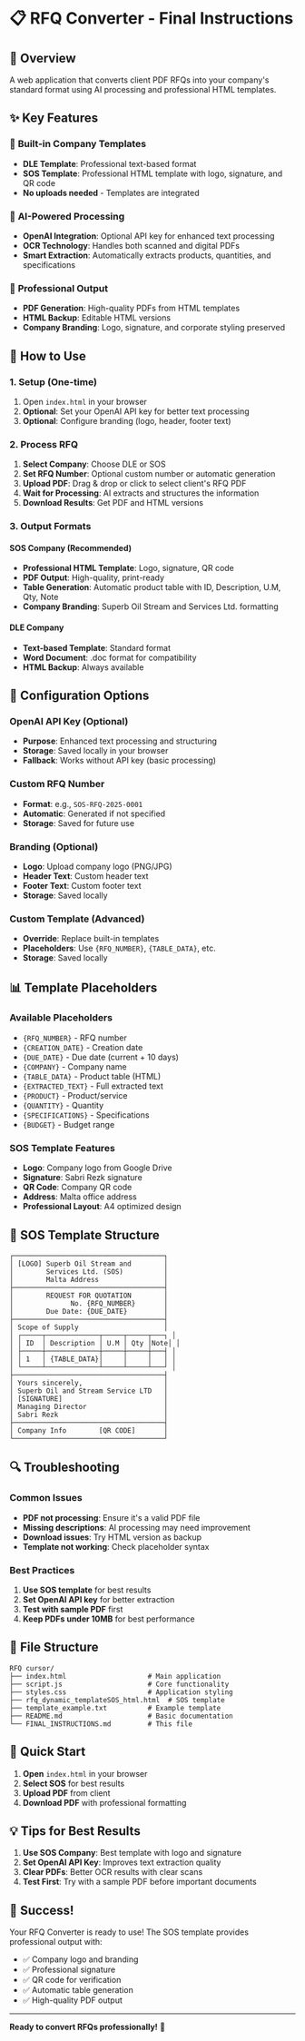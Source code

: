# 📋 RFQ Converter - Final Instructions

## 🎯 Overview
A web application that converts client PDF RFQs into your company's standard format using AI processing and professional HTML templates.

## ✨ Key Features

### 🏢 **Built-in Company Templates**
- **DLE Template**: Professional text-based format
- **SOS Template**: Professional HTML template with logo, signature, and QR code
- **No uploads needed** - Templates are integrated

### 🤖 **AI-Powered Processing**
- **OpenAI Integration**: Optional API key for enhanced text processing
- **OCR Technology**: Handles both scanned and digital PDFs
- **Smart Extraction**: Automatically extracts products, quantities, and specifications

### 📄 **Professional Output**
- **PDF Generation**: High-quality PDFs from HTML templates
- **HTML Backup**: Editable HTML versions
- **Company Branding**: Logo, signature, and corporate styling preserved

## 🚀 How to Use

### 1. **Setup (One-time)**
1. Open `index.html` in your browser
2. **Optional**: Set your OpenAI API key for better text processing
3. **Optional**: Configure branding (logo, header, footer text)

### 2. **Process RFQ**
1. **Select Company**: Choose DLE or SOS
2. **Set RFQ Number**: Optional custom number or automatic generation
3. **Upload PDF**: Drag & drop or click to select client's RFQ PDF
4. **Wait for Processing**: AI extracts and structures the information
5. **Download Results**: Get PDF and HTML versions

### 3. **Output Formats**

#### **SOS Company (Recommended)**
- **Professional HTML Template**: Logo, signature, QR code
- **PDF Output**: High-quality, print-ready
- **Table Generation**: Automatic product table with ID, Description, U.M, Qty, Note
- **Company Branding**: Superb Oil Stream and Services Ltd. formatting

#### **DLE Company**
- **Text-based Template**: Standard format
- **Word Document**: .doc format for compatibility
- **HTML Backup**: Always available

## 🔧 Configuration Options

### **OpenAI API Key (Optional)**
- **Purpose**: Enhanced text processing and structuring
- **Storage**: Saved locally in your browser
- **Fallback**: Works without API key (basic processing)

### **Custom RFQ Number**
- **Format**: e.g., `SOS-RFQ-2025-0001`
- **Automatic**: Generated if not specified
- **Storage**: Saved for future use

### **Branding (Optional)**
- **Logo**: Upload company logo (PNG/JPG)
- **Header Text**: Custom header text
- **Footer Text**: Custom footer text
- **Storage**: Saved locally

### **Custom Template (Advanced)**
- **Override**: Replace built-in templates
- **Placeholders**: Use `{RFQ_NUMBER}`, `{TABLE_DATA}`, etc.
- **Storage**: Saved locally

## 📊 Template Placeholders

### **Available Placeholders**
- `{RFQ_NUMBER}` - RFQ number
- `{CREATION_DATE}` - Creation date
- `{DUE_DATE}` - Due date (current + 10 days)
- `{COMPANY}` - Company name
- `{TABLE_DATA}` - Product table (HTML)
- `{EXTRACTED_TEXT}` - Full extracted text
- `{PRODUCT}` - Product/service
- `{QUANTITY}` - Quantity
- `{SPECIFICATIONS}` - Specifications
- `{BUDGET}` - Budget range

### **SOS Template Features**
- **Logo**: Company logo from Google Drive
- **Signature**: Sabri Rezk signature
- **QR Code**: Company QR code
- **Address**: Malta office address
- **Professional Layout**: A4 optimized design

## 🎨 SOS Template Structure

```
┌─────────────────────────────────────┐
│ [LOGO] Superb Oil Stream and        │
│        Services Ltd. (SOS)          │
│        Malta Address                │
├─────────────────────────────────────┤
│        REQUEST FOR QUOTATION        │
│              No. {RFQ_NUMBER}       │
│        Due Date: {DUE_DATE}         │
├─────────────────────────────────────┤
│ Scope of Supply                     │
│ ┌─────┬─────────────┬─────┬─────┬───┐ │
│ │ ID  │ Description │ U.M │ Qty │Note│ │
│ ├─────┼─────────────┼─────┼─────┼───┤ │
│ │ 1   │ {TABLE_DATA}│     │     │   │ │
│ └─────┴─────────────┴─────┴─────┴───┘ │
├─────────────────────────────────────┤
│ Yours sincerely,                    │
│ Superb Oil and Stream Service LTD   │
│ [SIGNATURE]                         │
│ Managing Director                   │
│ Sabri Rezk                          │
├─────────────────────────────────────┤
│ Company Info        [QR CODE]       │
└─────────────────────────────────────┘
```

## 🔍 Troubleshooting

### **Common Issues**
- **PDF not processing**: Ensure it's a valid PDF file
- **Missing descriptions**: AI processing may need improvement
- **Download issues**: Try HTML version as backup
- **Template not working**: Check placeholder syntax

### **Best Practices**
1. **Use SOS template** for best results
2. **Set OpenAI API key** for better extraction
3. **Test with sample PDF** first
4. **Keep PDFs under 10MB** for best performance

## 📁 File Structure

```
RFQ cursor/
├── index.html                    # Main application
├── script.js                     # Core functionality
├── styles.css                    # Application styling
├── rfq_dynamic_templateSOS_html.html  # SOS template
├── template_example.txt          # Example template
├── README.md                     # Basic documentation
└── FINAL_INSTRUCTIONS.md         # This file
```

## 🚀 Quick Start

1. **Open** `index.html` in your browser
2. **Select SOS** for best results
3. **Upload PDF** from client
4. **Download PDF** with professional formatting

## 💡 Tips for Best Results

1. **Use SOS Company**: Best template with logo and signature
2. **Set OpenAI API Key**: Improves text extraction quality
3. **Clear PDFs**: Better OCR results with clear scans
4. **Test First**: Try with a sample PDF before important documents

## 🎉 Success!

Your RFQ Converter is ready to use! The SOS template provides professional output with:
- ✅ Company logo and branding
- ✅ Professional signature
- ✅ QR code for verification
- ✅ Automatic table generation
- ✅ High-quality PDF output

---

**Ready to convert RFQs professionally!** 🚀